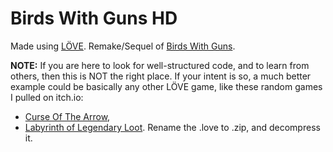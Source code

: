 # Birds With Guns HD
Made using [LÖVE](https://love2d.org/). Remake/Sequel of [Birds With Guns](https://yolwoocle.itch.io/birds-with-guns).

**NOTE:** If you are here to look for well-structured code, and to learn from others, then this is NOT the right place. 
If your intent is so, a much better example could be basically any other LÖVE game, like these random games I pulled on itch.io: 
- [Curse Of The Arrow](https://github.com/egordorichev/CurseOfTheArrow), 
- [Labyrinth of Legendary Loot](https://dominaxis-games.itch.io/labyrinth-of-legendary-loot). Rename the .love to .zip, and decompress it. 